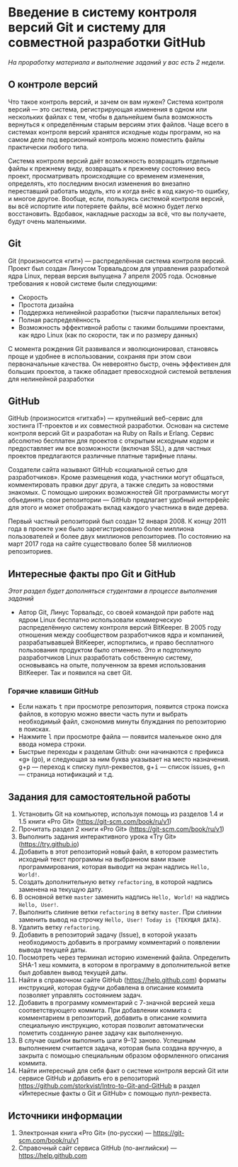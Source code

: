 # Введение в систему контроля версий Git и систему для совместной разработки GitHub

*На проработку материала и выполнение заданий у вас есть 2 недели.*

## О контроле версий

Что такое контроль версий, и зачем он вам нужен? Система контроля версий — это система, регистрирующая изменения в одном или нескольких файлах с тем, чтобы в дальнейшем была возможность вернуться к определённым старым версиям этих файлов. Чаще всего в системах контроля версий хранятся исходные коды программ, но на самом деле под версионный контроль можно поместить файлы практически любого типа.

Система контроля версий даёт возможность возвращать отдельные файлы к прежнему виду, возвращать к прежнему состоянию весь проект, просматривать происходящие со временем изменения, определять, кто последним вносил изменения во внезапно переставший работать модуль, кто и когда внёс в код какую-то ошибку, и многое другое. Вообще, если, пользуясь системой контроля версий, вы всё испортите или потеряете файлы, всё можно будет легко восстановить. Вдобавок, накладные расходы за всё, что вы получаете, будут очень маленькими.

## Git

Git (произносится «гит») — распределённая система контроля версий. Проект был создан Линусом Торвальдсом для управления разработкой ядра Linux, первая версия выпущена 7 апреля 2005 года. Основные требования к новой системе были следующими:

* Скорость
* Простота дизайна
* Поддержка нелинейной разработки (тысячи параллельных веток)
* Полная распределённость
* Возможность эффективной работы с такими большими проектами, как ядро Linux (как по скорости, так и по размеру данных)

С момента рождения Git развивался и эволюционировал, становясь проще и удобнее в использовании, сохраняя при этом свои первоначальные качества. Он невероятно быстр, очень эффективен для больших проектов, а также обладает превосходной системой ветвления для нелинейной разработки

## GitHub

GitHub (произносится «гитхаб») — крупнейший веб-сервис для хостинга IT-проектов и их совместной разработки. Основан на системе контроля версий Git и разработан на Ruby on Rails и Erlang. Сервис абсолютно бесплатен для проектов с открытым исходным кодом и предоставляет им все возможности (включая SSL), а для частных проектов предлагаются различные платные тарифные планы.

Создатели сайта называют GitHub «социальной сетью для разработчиков». Кроме размещения кода, участники могут общаться, комментировать правки друг друга, а также следить за новостями знакомых. С помощью широких возможностей Git программисты могут объединять свои репозитории — GitHub предлагает удобный интерфейс для этого и может отображать вклад каждого участника в виде дерева.

Первый частный репозиторий был создан 12 января 2008. К концу 2011 года в проекте уже было зарегистрировано более миллиона пользователей и более двух миллионов репозиториев. По состоянию на март 2017 года на сайте существовало более 58 миллионов репозиториев.

## Интересные факты про Git и GitHub

*Этот раздел будет дополняться студентами в процессе выполнения заданий*

* Автор Git, Линус Торвальдс, со своей командой при работе над ядром Linux бесплатно использовали коммерческую распределённую систему контроля версий BitKeeper. В 2005 году отношения между сообществом разработчиков ядра и компанией, разрабатывавшей BitKeeper, испортились, и право бесплатного пользования продуктом было отменено. Это и подтолкнуло разработчиков Linux разработать собственную систему, основываясь на опыте, полученном за время использования BitKeeper. Так и появился на свет Git.

### Горячие клавиши GitHub

* Если нажать <kbd>t</kbd> при просмотре репозитория, появится строка поиска файлов, в которую можно ввести часть пути и выбрать необходимый файл, сэкономив минуты блуждания по репозиторию в поисках.
* Нажмите <kbd>l</kbd> при просмотре файла — появится маленькое окно для ввода номера строки.
* Быстрые переходы к разделам Github: они начинаются с префикса «g» (go), и следующая за ним буква указывает на место назначения. <kbd>g</kbd>+<kbd>p</kbd> — переход к списку пулл-реквестов, <kbd>g</kbd>+<kbd>i</kbd> — список issues, <kbd>g</kbd>+<kbd>n</kbd> — страница нотификаций и т.д.

## Задания для самостоятельной работы

1. Установить Git на компьютер, используя помощь из разделов 1.4 и 1.5 книги «Pro Git» (https://git-scm.com/book/ru/v1)
2. Прочитать раздел 2 книги «Pro Git» (https://git-scm.com/book/ru/v1)
3. Выполнить задания интерактивного урока «Try Git» (https://try.github.io)
4. Добавить в этот репозиторий новый файл, в котором разместить исходный текст программы на выбранном вами языке программирования, которая выводит на экран надпись `Hello, World!`.
5. Создать дополнительную ветку `refactoring`, в которой надпись заменена на текущую дату.
6. В основной ветке `master` заменить надпись `Hello, World!` на надпись `Hello, User!`.
7. Выполнить слияние ветки `refactoring` в ветку `master`. При слиянии заменить вывод на строчку `Hello, User! Today is {ТЕКУЩАЯ ДАТА}`.
8. Удалить ветку `refactoring`.
9. Добавить в репозиторий задачу (Issue), в которой указать необходимость добавить в программу комментарий о появлении вывода текущей даты.
10. Посмотреть через терминал историю изменений файла. Определить SHA-1 хеш коммита, в котором в программу в дополнительной ветке был добавлен вывод текущей даты.
11. Найти в справочном сайте GitHub (https://help.github.com) форматы инструкций, которая будучи добавлена в описание коммита позволяет управлять состоянием задач.
12. Добавить в программу комментарий с 7-значной версией хеша соответствующего коммита. При добавлении коммита с комментарием в репозиторий, добавить в описание коммита специальную инструкцию, которая позволит автоматически пометить созданную ранее задачу как выполненную.
13. В случае ошибки выполнить шаги 9–12 заново. Успешным выполнением считается задача, которая была создана вручную, а закрыта с помощью специальным образом оформленного описания коммита.
14. Найти интересный для себя факт о системе контроля версий Git или сервисе GitHub и добавить его в репозиторий  https://github.com/storkvist/Intro-to-Git-and-GitHub в раздел «Интересные факты о Git и GitHub» с помощью пулл-реквеста.

## Источники информации

1. Электронная книга «Pro Git» (по-русски) — https://git-scm.com/book/ru/v1
2. Справочный сайт сервиса GitHub (по-английски) — https://help.github.com
